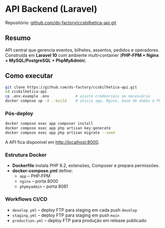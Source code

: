 # API Backend (Laravel)

Repositório: [github.com/ds-factory/ccsbilhetica-api.git](https://github.com/ds-factory/ccsbilhetica-api.git)

## Resumo

API central que gerencia eventos, bilhetes, assentos, pedidos e operadores. Construída em **Laravel 10** com ambiente multi‑container (**PHP‑FPM + Nginx + MySQL/PostgreSQL + PhpMyAdmin**).

## Como executar

```bash
git clone https://github.com/ds-factory/ccsbilhetica-api.git
cd ccsbilhetica-api
cp .env.example .env            # ajuste credenciais se necessário
docker compose up -d --build    # inicia app, Nginx, base de dados e PhpMyAdmin
```

### Pós‑deploy

```bash
docker compose exec app composer install
docker compose exec app php artisan key:generate
docker compose exec app php artisan migrate --seed
```

A API fica disponível em [http://localhost:8000](http://localhost:8000).

### Estrutura Docker

* **Dockerfile** instala PHP 8.2, extensões, Composer e prepara permissões.
* **docker-compose.yml** define:
  * `app` – PHP‑FPM
  * `nginx` – porta 8000
  * `phpmyadmin` – porta 8081

### Workflows CI/CD

* `develop.yml` – deploy FTP para staging em cada push `develop`
* `staging.yml` – deploy FTP para staging em push `main`
* `production.yml` – deploy FTP para produção em release publicado